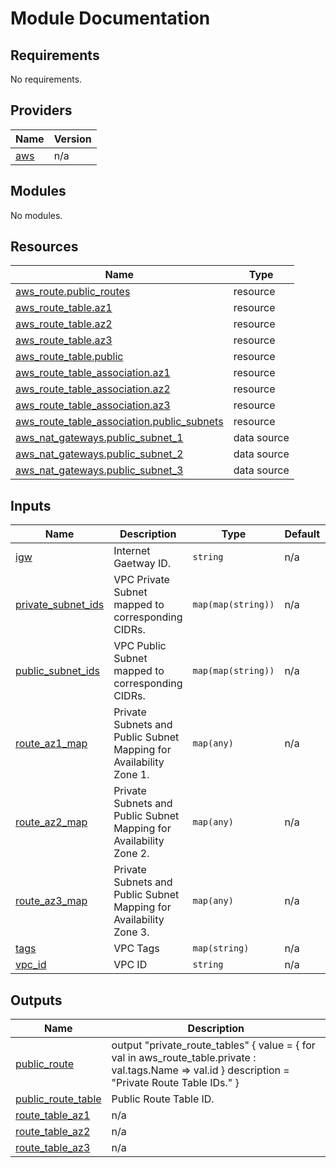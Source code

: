 <!-- BEGIN_TF_DOCS -->
# Module Documentation
  ## Requirements

No requirements.

## Providers

| Name | Version |
|------|---------|
| <a name="provider_aws"></a> [aws](#provider\_aws) | n/a |

## Modules

No modules.

## Resources

| Name | Type |
|------|------|
| [aws_route.public_routes](https://registry.terraform.io/providers/hashicorp/aws/latest/docs/resources/route) | resource |
| [aws_route_table.az1](https://registry.terraform.io/providers/hashicorp/aws/latest/docs/resources/route_table) | resource |
| [aws_route_table.az2](https://registry.terraform.io/providers/hashicorp/aws/latest/docs/resources/route_table) | resource |
| [aws_route_table.az3](https://registry.terraform.io/providers/hashicorp/aws/latest/docs/resources/route_table) | resource |
| [aws_route_table.public](https://registry.terraform.io/providers/hashicorp/aws/latest/docs/resources/route_table) | resource |
| [aws_route_table_association.az1](https://registry.terraform.io/providers/hashicorp/aws/latest/docs/resources/route_table_association) | resource |
| [aws_route_table_association.az2](https://registry.terraform.io/providers/hashicorp/aws/latest/docs/resources/route_table_association) | resource |
| [aws_route_table_association.az3](https://registry.terraform.io/providers/hashicorp/aws/latest/docs/resources/route_table_association) | resource |
| [aws_route_table_association.public_subnets](https://registry.terraform.io/providers/hashicorp/aws/latest/docs/resources/route_table_association) | resource |
| [aws_nat_gateways.public_subnet_1](https://registry.terraform.io/providers/hashicorp/aws/latest/docs/data-sources/nat_gateways) | data source |
| [aws_nat_gateways.public_subnet_2](https://registry.terraform.io/providers/hashicorp/aws/latest/docs/data-sources/nat_gateways) | data source |
| [aws_nat_gateways.public_subnet_3](https://registry.terraform.io/providers/hashicorp/aws/latest/docs/data-sources/nat_gateways) | data source |

## Inputs

| Name | Description | Type | Default | Required |
|------|-------------|------|---------|:--------:|
| <a name="input_igw"></a> [igw](#input\_igw) | Internet Gaetway ID. | `string` | n/a | yes |
| <a name="input_private_subnet_ids"></a> [private\_subnet\_ids](#input\_private\_subnet\_ids) | VPC Private Subnet mapped to corresponding CIDRs. | `map(map(string))` | n/a | yes |
| <a name="input_public_subnet_ids"></a> [public\_subnet\_ids](#input\_public\_subnet\_ids) | VPC Public Subnet mapped to corresponding CIDRs. | `map(map(string))` | n/a | yes |
| <a name="input_route_az1_map"></a> [route\_az1\_map](#input\_route\_az1\_map) | Private Subnets and Public Subnet Mapping for Availability Zone 1. | `map(any)` | n/a | yes |
| <a name="input_route_az2_map"></a> [route\_az2\_map](#input\_route\_az2\_map) | Private Subnets and Public Subnet Mapping for Availability Zone 2. | `map(any)` | n/a | yes |
| <a name="input_route_az3_map"></a> [route\_az3\_map](#input\_route\_az3\_map) | Private Subnets and Public Subnet Mapping for Availability Zone 3. | `map(any)` | n/a | yes |
| <a name="input_tags"></a> [tags](#input\_tags) | VPC Tags | `map(string)` | n/a | yes |
| <a name="input_vpc_id"></a> [vpc\_id](#input\_vpc\_id) | VPC ID | `string` | n/a | yes |

## Outputs

| Name | Description |
|------|-------------|
| <a name="output_public_route"></a> [public\_route](#output\_public\_route) | output "private\_route\_tables" { value = { for val in aws\_route\_table.private : val.tags.Name => val.id } description = "Private Route Table IDs." } |
| <a name="output_public_route_table"></a> [public\_route\_table](#output\_public\_route\_table) | Public Route Table ID. |
| <a name="output_route_table_az1"></a> [route\_table\_az1](#output\_route\_table\_az1) | n/a |
| <a name="output_route_table_az2"></a> [route\_table\_az2](#output\_route\_table\_az2) | n/a |
| <a name="output_route_table_az3"></a> [route\_table\_az3](#output\_route\_table\_az3) | n/a |
<!-- END_TF_DOCS -->